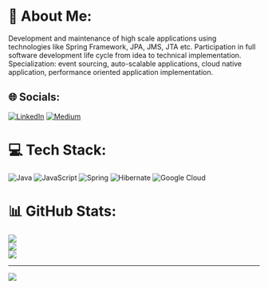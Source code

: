 # 💫 About Me:
Development and maintenance of high scale applications using technologies like Spring Framework, JPA, JMS, JTA etc. Participation in full software development life cycle from idea to technical implementation. <br>Specialization: event sourcing, auto-scalable applications, cloud native application, performance oriented application implementation.


## 🌐 Socials:
[![LinkedIn](https://img.shields.io/badge/LinkedIn-%230077B5.svg?logo=linkedin&logoColor=white)](https://linkedin.com/in/kirilnugmanov) [![Medium](https://img.shields.io/badge/Medium-12100E?logo=medium&logoColor=white)](https://medium.com/@kiril.nugmanov) 

# 💻 Tech Stack:
![Java](https://img.shields.io/badge/java-%23ED8B00.svg?style=for-the-badge&logo=openjdk&logoColor=white) ![JavaScript](https://img.shields.io/badge/javascript-%23323330.svg?style=for-the-badge&logo=javascript&logoColor=%23F7DF1E) ![Spring](https://img.shields.io/badge/spring-%236DB33F.svg?style=for-the-badge&logo=spring&logoColor=white) ![Hibernate](https://img.shields.io/badge/Hibernate-59666C?style=for-the-badge&logo=Hibernate&logoColor=white) ![Google Cloud](https://img.shields.io/badge/GoogleCloud-%234285F4.svg?style=for-the-badge&logo=google-cloud&logoColor=white)
# 📊 GitHub Stats:
![](https://github-readme-stats.vercel.app/api?username=cynicLT&theme=default&hide_border=false&include_all_commits=true&count_private=true)<br/>
![](https://github-readme-streak-stats.herokuapp.com/?user=cynicLT&theme=default&hide_border=false)<br/>
![](https://github-readme-stats.vercel.app/api/top-langs/?username=cynicLT&theme=default&hide_border=false&include_all_commits=true&count_private=true&layout=compact)

---
[![](https://visitcount.itsvg.in/api?id=cynicLT&icon=0&color=0)](https://visitcount.itsvg.in)

<!-- Proudly created with GPRM ( https://gprm.itsvg.in ) -->
